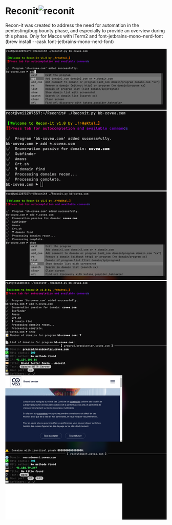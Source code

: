 
# Reconit![reconit](https://github.com/user-attachments/assets/95b0a679-5f68-4d60-a188-096e877755ca)

Recon-it was created to address the need for automation in the pentesting/bug bounty phase, and especially to provide an overview during this phase.
Only for Macos with iTerm2 and font-jetbrains-mono-nerd-font (brew install --cask font-jetbrains-mono-nerd-font)

![Description de l'image](1.png)
![Description de l'image](2.png)
![Description de l'image](3.png)
![Description de l'image](4.png)
